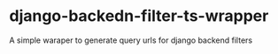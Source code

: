 # django-backedn-filter-ts-wrapper
A simple waraper to generate query urls for django backend filters
